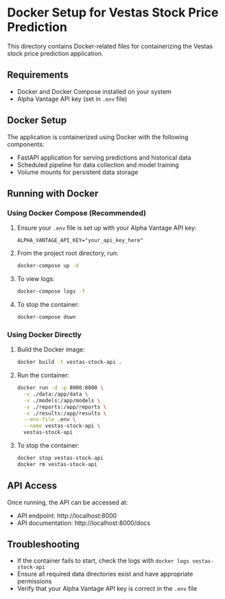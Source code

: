 # Docker Setup for Vestas Stock Price Prediction

This directory contains Docker-related files for containerizing the Vestas stock price prediction application.

## Requirements

- Docker and Docker Compose installed on your system
- Alpha Vantage API key (set in `.env` file)

## Docker Setup

The application is containerized using Docker with the following components:

- FastAPI application for serving predictions and historical data
- Scheduled pipeline for data collection and model training
- Volume mounts for persistent data storage

## Running with Docker

### Using Docker Compose (Recommended)

1. Ensure your `.env` file is set up with your Alpha Vantage API key:
   ```
   ALPHA_VANTAGE_API_KEY="your_api_key_here"
   ```

2. From the project root directory, run:
   ```bash
   docker-compose up -d
   ```

3. To view logs:
   ```bash
   docker-compose logs -f
   ```

4. To stop the container:
   ```bash
   docker-compose down
   ```

### Using Docker Directly

1. Build the Docker image:
   ```bash
   docker build -t vestas-stock-api .
   ```

2. Run the container:
   ```bash
   docker run -d -p 8000:8000 \
     -v ./data:/app/data \
     -v ./models:/app/models \
     -v ./reports:/app/reports \
     -v ./results:/app/results \
     --env-file .env \
     --name vestas-stock-api \
     vestas-stock-api
   ```

3. To stop the container:
   ```bash
   docker stop vestas-stock-api
   docker rm vestas-stock-api
   ```

## API Access

Once running, the API can be accessed at:

- API endpoint: http://localhost:8000
- API documentation: http://localhost:8000/docs

## Troubleshooting

- If the container fails to start, check the logs with `docker logs vestas-stock-api`
- Ensure all required data directories exist and have appropriate permissions
- Verify that your Alpha Vantage API key is correct in the `.env` file 